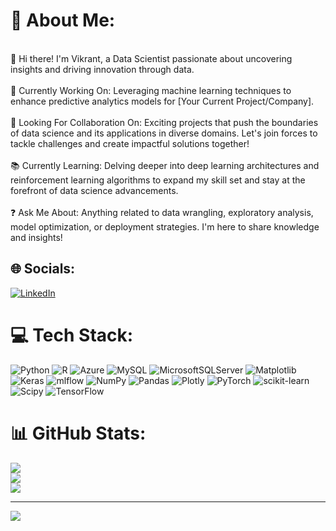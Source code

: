 # 💫 About Me:
<br>👋 Hi there! I'm Vikrant, a Data Scientist passionate about uncovering insights and driving innovation through data.<br><br>🚀 Currently Working On: Leveraging machine learning techniques to enhance predictive analytics models for [Your Current Project/Company].<br><br>🤝 Looking For Collaboration On: Exciting projects that push the boundaries of data science and its applications in diverse domains. Let's join forces to tackle challenges and create impactful solutions together!<br><br>📚 Currently Learning: Delving deeper into deep learning architectures and reinforcement learning algorithms to expand my skill set and stay at the forefront of data science advancements.<br><br>❓ Ask Me About: Anything related to data wrangling, exploratory analysis, model optimization, or deployment strategies. I'm here to share knowledge and insights!<br>


## 🌐 Socials:
[![LinkedIn](https://img.shields.io/badge/LinkedIn-%230077B5.svg?logo=linkedin&logoColor=white)](https://linkedin.com/in/https://www.linkedin.com/in/vikrant-yadav19/) 

# 💻 Tech Stack:
![Python](https://img.shields.io/badge/python-3670A0?style=for-the-badge&logo=python&logoColor=ffdd54) ![R](https://img.shields.io/badge/r-%23276DC3.svg?style=for-the-badge&logo=r&logoColor=white) ![Azure](https://img.shields.io/badge/azure-%230072C6.svg?style=for-the-badge&logo=microsoftazure&logoColor=white) ![MySQL](https://img.shields.io/badge/mysql-%2300000f.svg?style=for-the-badge&logo=mysql&logoColor=white) ![MicrosoftSQLServer](https://img.shields.io/badge/Microsoft%20SQL%20Server-CC2927?style=for-the-badge&logo=microsoft%20sql%20server&logoColor=white) ![Matplotlib](https://img.shields.io/badge/Matplotlib-%23ffffff.svg?style=for-the-badge&logo=Matplotlib&logoColor=black) ![Keras](https://img.shields.io/badge/Keras-%23D00000.svg?style=for-the-badge&logo=Keras&logoColor=white) ![mlflow](https://img.shields.io/badge/mlflow-%23d9ead3.svg?style=for-the-badge&logo=numpy&logoColor=blue) ![NumPy](https://img.shields.io/badge/numpy-%23013243.svg?style=for-the-badge&logo=numpy&logoColor=white) ![Pandas](https://img.shields.io/badge/pandas-%23150458.svg?style=for-the-badge&logo=pandas&logoColor=white) ![Plotly](https://img.shields.io/badge/Plotly-%233F4F75.svg?style=for-the-badge&logo=plotly&logoColor=white) ![PyTorch](https://img.shields.io/badge/PyTorch-%23EE4C2C.svg?style=for-the-badge&logo=PyTorch&logoColor=white) ![scikit-learn](https://img.shields.io/badge/scikit--learn-%23F7931E.svg?style=for-the-badge&logo=scikit-learn&logoColor=white) ![Scipy](https://img.shields.io/badge/SciPy-%230C55A5.svg?style=for-the-badge&logo=scipy&logoColor=%white) ![TensorFlow](https://img.shields.io/badge/TensorFlow-%23FF6F00.svg?style=for-the-badge&logo=TensorFlow&logoColor=white)
# 📊 GitHub Stats:
![](https://github-readme-stats.vercel.app/api?username=vikrant19y&theme=dark&hide_border=false&include_all_commits=false&count_private=false)<br/>
![](https://github-readme-streak-stats.herokuapp.com/?user=vikrant19y&theme=dark&hide_border=false)<br/>
![](https://github-readme-stats.vercel.app/api/top-langs/?username=vikrant19y&theme=dark&hide_border=false&include_all_commits=false&count_private=false&layout=compact)

---
[![](https://visitcount.itsvg.in/api?id=vikrant19y&icon=0&color=6)](https://visitcount.itsvg.in)

<!-- Proudly created with GPRM ( https://gprm.itsvg.in ) -->
